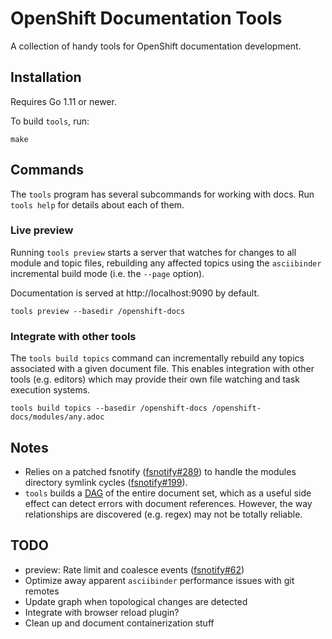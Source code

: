 # OpenShift Documentation Tools

A collection of handy tools for OpenShift documentation development.

## Installation

Requires Go 1.11 or newer.

To build `tools`, run:

```shell
make
```

## Commands

The `tools` program has several subcommands for working with docs. Run `tools help` for details about
each of them.

### Live preview

Running `tools preview` starts a server that watches for changes to all module and topic files,
rebuilding any affected topics using the `asciibinder` incremental build mode (i.e. the `--page`
option).

Documentation is served at http://localhost:9090 by default. 

```shell
tools preview --basedir /openshift-docs
```

### Integrate with other tools

The `tools build topics` command can incrementally rebuild any topics associated with a given
document file. This enables integration with other tools (e.g. editors) which may provide their
own file watching and task execution systems.

```shell
tools build topics --basedir /openshift-docs /openshift-docs/modules/any.adoc
```

## Notes

* Relies on a patched fsnotify ([fsnotify#289](https://github.com/fsnotify/fsnotify/pull/289)) to handle
the modules directory symlink cycles ([fsnotify#199](https://github.com/fsnotify/fsnotify/issues/199)).
* `tools` builds a [DAG](https://en.wikipedia.org/wiki/Directed_acyclic_graph) of the entire document
set, which as a useful side effect can detect errors with document references. However, the way
relationships are discovered (e.g. regex) may not be totally reliable.

## TODO

* preview: Rate limit and coalesce events ([fsnotify#62](https://github.com/howeyc/fsnotify/issues/62)) 
* Optimize away apparent `asciibinder` performance issues with git remotes
* Update graph when topological changes are detected
* Integrate with browser reload plugin?
* Clean up and document containerization stuff
